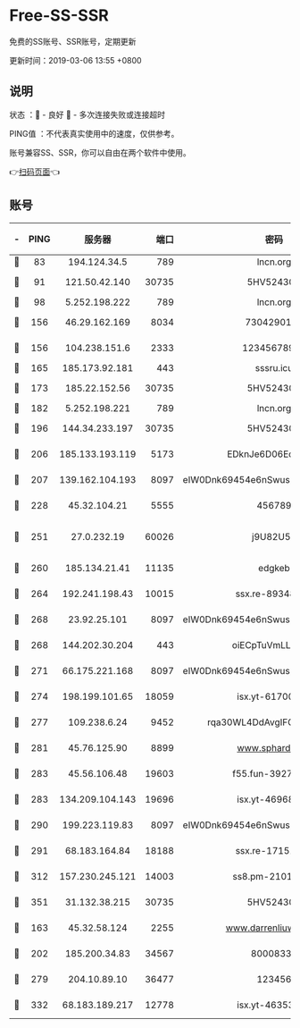 # Free-SS-SSR

免费的SS账号、SSR账号，定期更新

更新时间：2019-03-06 13:55 +0800

## 说明

状态     ：🙂 - 良好 🙁 - 多次连接失败或连接超时

PING值   ：不代表真实使用中的速度，仅供参考。

账号兼容SS、SSR，你可以自由在两个软件中使用。

👉[扫码页面](https://liesauer.github.io/free-ss-ssr.github.io/)👈

## 账号

|-|PING|服务器|端口|密码|加密方式|区域|
|:----:|:----:|:-----:|-----:|:----:|:----:|:----:|
|🙂|83|194.124.34.5|789|lncn.org|rc4|JP|
|🙂|91|121.50.42.140|30735|5HV52430C|aes-256-cfb|JP|
|🙂|98|5.252.198.222|789|lncn.org|rc4|JP|
|🙂|156|46.29.162.169|8034|7304290167|aes-256-cfb|RU|
|🙂|156|104.238.151.6|2333|12345678900|aes-256-cfb|JP|
|🙂|165|185.173.92.181|443|sssru.icu|rc4-md5|RU|
|🙂|173|185.22.152.56|30735|5HV52430C|aes-256-cfb|RU|
|🙂|182|5.252.198.221|789|lncn.org|rc4|JP|
|🙂|196|144.34.233.197|30735|5HV52430C|aes-256-cfb|US|
|🙂|206|185.133.193.119|5173|EDknJe6D06EoWDaw|aes-256-cfb|US|
|🙂|207|139.162.104.193|8097|eIW0Dnk69454e6nSwuspv9DmS201tQ0D|aes-256-cfb|JP|
|🙂|228|45.32.104.21|5555|456789|aes-256-cfb|SG|
|🙂|251|27.0.232.19|60026|j9U82U53|xchacha20-ietf-poly1305|HK|
|🙂|260|185.134.21.41|11135|edgkeb|aes-256-cfb|GB|
|🙂|264|192.241.198.43|10015|ssx.re-89348250|aes-256-cfb|US|
|🙂|268|23.92.25.101|8097|eIW0Dnk69454e6nSwuspv9DmS201tQ0D|aes-256-cfb|US|
|🙂|268|144.202.30.204|443|oiECpTuVmLLxk4Ts|aes-256-cfb|US|
|🙂|271|66.175.221.168|8097|eIW0Dnk69454e6nSwuspv9DmS201tQ0D|aes-256-cfb|US|
|🙂|274|198.199.101.65|18059|isx.yt-61700807|aes-256-cfb|US|
|🙂|277|109.238.6.24|9452|rqa30WL4DdAvgIFG6Fs3znzTa|aes-256-cfb|FR|
|🙂|281|45.76.125.90|8899|www.sphard.com|aes-256-cfb|JP|
|🙂|283|45.56.106.48|19603|f55.fun-39271360|aes-256-cfb|US|
|🙂|283|134.209.104.143|19696|isx.yt-46968452|aes-256-cfb|SG|
|🙂|290|199.223.119.83|8097|eIW0Dnk69454e6nSwuspv9DmS201tQ0D|aes-256-cfb|US|
|🙂|291|68.183.164.84|18188|ssx.re-17151822|aes-256-cfb|US|
|🙂|312|157.230.245.121|14003|ss8.pm-21010216|aes-256-cfb|SG|
|🙂|351|31.132.38.215|30735|5HV52430C|aes-256-cfb|US|
|🙂|163|45.32.58.124|2255|www.darrenliuwei.com|aes-256-cfb|JP|
|🙂|202|185.200.34.83|34567|80008331|aes-256-cfb|US|
|🙂|279|204.10.89.10|36477|123456|aes-256-cfb|US|
|🙂|332|68.183.189.217|12778|isx.yt-46353039|aes-256-cfb|SG|

